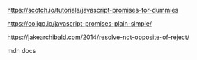 https://scotch.io/tutorials/javascript-promises-for-dummies

https://coligo.io/javascript-promises-plain-simple/

https://jakearchibald.com/2014/resolve-not-opposite-of-reject/

mdn docs
